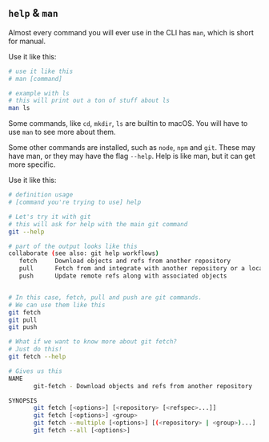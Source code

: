 ## `help` & `man`

Almost every command you will ever use in the CLI has `man`, which is short for manual.

Use it like this:

```bash
# use it like this
# man [command]

# example with ls
# this will print out a ton of stuff about ls
man ls
```

Some commands, like `cd`, `mkdir`, `ls` are builtin to macOS. You will have to use `man` to see more about them.

Some other commands are installed, such as `node`, `npm` and `git`. These may have man, or they may have the flag `--help`. Help is like man, but it can get more specific.

Use it like this:

```bash
# definition usage
# [command you're trying to use] help

# Let's try it with git
# this will ask for help with the main git command
git --help

# part of the output looks like this
collaborate (see also: git help workflows)
   fetch     Download objects and refs from another repository
   pull      Fetch from and integrate with another repository or a local branch
   push      Update remote refs along with associated objects


# In this case, fetch, pull and push are git commands.
# We can use them like this
git fetch
git pull
git push

# What if we want to know more about git fetch?
# Just do this!
git fetch --help

# Gives us this
NAME
       git-fetch - Download objects and refs from another repository

SYNOPSIS
       git fetch [<options>] [<repository> [<refspec>...]]
       git fetch [<options>] <group>
       git fetch --multiple [<options>] [(<repository> | <group>)...]
       git fetch --all [<options>]
```
